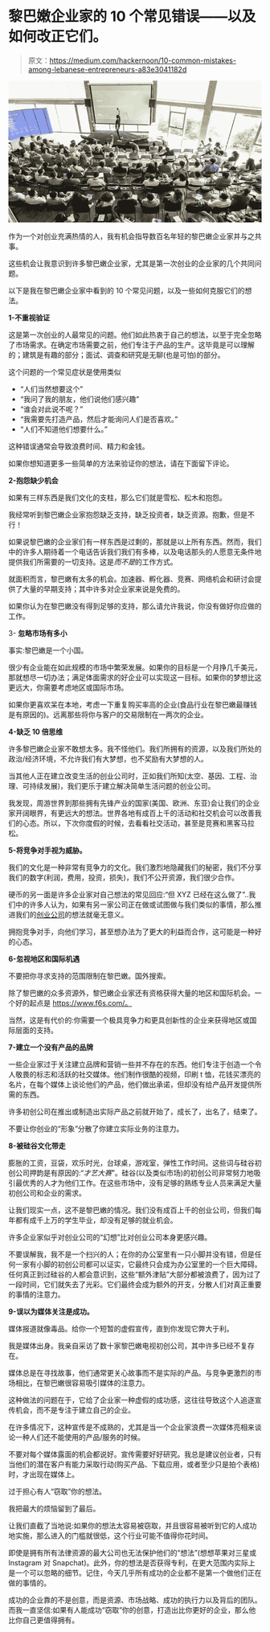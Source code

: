 # 黎巴嫩企业家的 10 个常见错误——以及如何改正它们。

> 原文：<https://medium.com/hackernoon/10-common-mistakes-among-lebanese-entrepreneurs-a83e3041182d>

![](img/7cb4f442b8f9cf5ee5a0d4ab88a4206f.png)

作为一个对创业充满热情的人，我有机会指导数百名年轻的黎巴嫩企业家并与之共事。

这些机会让我意识到许多黎巴嫩企业家，尤其是第一次创业的企业家的几个共同问题。

以下是我在黎巴嫩企业家中看到的 10 个常见问题，以及一些如何克服它们的想法。

**1-不重视验证**

这是第一次创业的人最常见的问题。他们如此热衷于自己的想法，以至于完全忽略了市场需求。在确定市场需要之前，他们专注于产品的生产。这毕竟是可以理解的；建筑是有趣的部分；面试、调查和研究是无聊(也是可怕)的部分。

这个问题的一个常见症状是使用类似

*   “人们当然想要这个”
*   “我问了我的朋友，他们说他们感兴趣”
*   “谁会对此说不呢？”
*   “我需要先打造产品，然后才能询问人们是否喜欢。”
*   “人们不知道他们想要什么。”

这种错误通常会导致浪费时间、精力和金钱。

如果你想知道更多一些简单的方法来验证你的想法，请在下面留下评论。

**2-抱怨缺少机会**

如果有三样东西是我们文化的支柱，那么它们就是雪松、松木和抱怨。

我经常听到黎巴嫩企业家抱怨缺乏支持，缺乏投资者，缺乏资源。抱歉，但是不行！

如果说黎巴嫩的企业家们有一样东西是过剩的，那就是以上所有东西。然而，我们中的许多人期待着一个电话告诉我们我们有多棒，以及电话那头的人愿意无条件地提供我们所需要的一切支持。这是*而不是*的工作方式。

就面积而言，黎巴嫩有太多的机会。加速器、孵化器、竞赛、网络机会和研讨会提供了大量的早期支持；其中许多对企业家来说是免费的。

如果你认为在黎巴嫩没有得到足够的支持，那么请允许我说，你没有做好你应做的工作。

3- **忽略市场有多小**

事实:黎巴嫩是一个小国。

很少有企业能在如此规模的市场中繁荣发展。如果你的目标是一个月挣几千美元，那就想尽一切办法；满足体面需求的好企业可以实现这一目标。如果你的梦想比这更远大，你需要考虑地区或国际市场。

如果你更喜欢呆在本地，考虑一下重复购买率高的企业(食品行业在黎巴嫩最赚钱是有原因的)。远离那些将你与客户的交易限制在一两次的企业。

**4-缺乏 10 倍思维**

许多黎巴嫩企业家不敢想太多。我不怪他们。我们所拥有的资源，以及我们所处的政治/经济环境，不允许我们有大梦想，也不奖励有大梦想的人。

当其他人正在建立改变生活的创业公司时，正如我们所知(太空、基因、工程、治理、可持续发展)，我们更乐于建立解决简单生活问题的创业公司。

我发现，周游世界到那些拥有先锋产业的国家(美国、欧洲、东亚)会让我们的企业家开阔眼界，有更远大的想法。世界各地有成百上千的活动和社交机会可以改善我们的心态。所以，下次你度假的时候，去看看社交活动，甚至是竞赛和黑客马拉松。

**5-将竞争对手视为威胁。**

我们的文化是一种非常有竞争力的文化。我们激烈地隐藏我们的秘密，我们不分享我们的数字(利润，费用，投资，损失)，我们不公开资源，我们很少合作。

硬币的另一面是许多企业家对自己想法的常见回应:“但 XYZ 已经在这么做了”..我们中的许多人认为，如果有另一家公司正在做或试图做与我们类似的事情，那么推进我们的[创业公司](https://hackernoon.com/tagged/startup)的想法就毫无意义。

拥抱竞争对手，向他们学习，甚至想办法为了更大的利益而合作，这可能是一种好的心态。

**6-忽视地区和国际机遇**

不要把你寻求支持的范围限制在黎巴嫩。国外搜索。

除了黎巴嫩的众多资源外，黎巴嫩企业家还有资格获得大量的地区和国际机会。一个好的起点是 https://www.f6s.com/。

当然，这是有代价的:你需要一个极具竞争力和更具创新性的企业来获得地区或国际层面的支持。

**7-建立一个没有产品的品牌**

一些企业家过于关注建立品牌和营销一些并不存在的东西。他们专注于创造一个令人敬畏的标志和活跃的社交媒体。他们制作很酷的视频，印刷 t 恤，花钱买漂亮的名片，在每个媒体上谈论他们的产品，他们做出承诺，但却没有给产品开发提供所需的东西。

许多初创公司在推出或制造出实际产品之前就开始了，成长了，出名了，结束了。

不要让你创业的“形象”分散了你建立实际业务的注意力。

**8-被硅谷文化带走**

膨胀的工资，豆袋，欢乐时光，台球桌，游戏室，弹性工作时间。这些词与硅谷初创公司押韵是有原因的:“*才艺大赛*”。硅谷(以及类似市场)的初创公司非常努力地吸引最优秀的人才为他们工作。在这些市场中，没有足够的熟练专业人员来满足大量初创公司和企业的需求。

让我们现实一点，这不是黎巴嫩的情况。我们没有成百上千的创业公司，但我们每年都有成千上万的学生毕业，却没有足够的就业机会。

许多企业家似乎对创业公司的“幻想”比对创业公司本身更感兴趣。

不要误解我，我不是一个扫兴的人；在你的办公室里有一只小脚并没有错，但是任何一家有小脚的初创公司都可以证实，它最终只会成为办公室里的一个巨大障碍。任何真正到过硅谷的人都会意识到，这些“额外津贴”大部分都被浪费了，因为过了一段时间，它们就失去了光彩。它们最终会成为额外的开支，分散人们对真正重要的事情的注意力。

**9-误以为媒体关注是成功。**

媒体报道就像毒品。给你一个短暂的虚假宣传，直到你发现它弊大于利。

我是媒体出身。我亲自采访了数十家黎巴嫩电视初创公司，其中许多已经不复存在。

媒体总是在寻找故事，他们通常更关心故事而不是实际的产品。与竞争更激烈的市场相比，在黎巴嫩很容易吸引媒体的注意力。

这种做法的问题在于，它给了企业家一种虚假的成功感，这往往导致这个人追逐宣传机会，而不是专注于建立自己的企业。

在许多情况下，这种宣传是不成熟的，尤其是当一个企业家浪费一次媒体亮相来谈论一种人们还不能使用的产品/服务的时候。

不要对每个媒体露面的机会都说好。宣传需要好好研究。我总是建议创业者，只有当他们的潜在客户有能力采取行动(购买产品、下载应用，或者至少只是拍个表格)时，才出现在媒体上。

过于担心有人“窃取”你的想法。

我把最大的烦恼留到了最后。

让我们直截了当地说:如果你的想法太容易被窃取，并且很容易被听到它的人成功地实施，那么进入的门槛就很低，这个行业可能不值得你花时间。

即使是拥有所有法律资源的最大公司也无法保护他们的“想法”(想想苹果对三星或 Instagram 对 Snapchat)。此外，你的想法是否获得专利，在更大范围内实际上是一个可以忽略的细节。记住，今天几乎所有成功的企业都不是第一个做他们正在做的事情的。

成功的企业靠的不是创意，而是资源、市场战略、成功的执行力以及背后的团队。而我一直坚信:如果有人能成功“窃取”你的创意，打造出比你更好的企业，那么他比你自己更值得拥有。